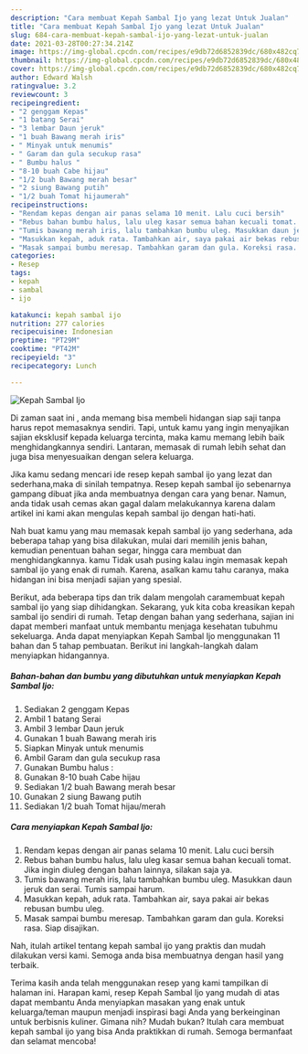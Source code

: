 ```yaml
---
description: "Cara membuat Kepah Sambal Ijo yang lezat Untuk Jualan"
title: "Cara membuat Kepah Sambal Ijo yang lezat Untuk Jualan"
slug: 684-cara-membuat-kepah-sambal-ijo-yang-lezat-untuk-jualan
date: 2021-03-28T00:27:34.214Z
image: https://img-global.cpcdn.com/recipes/e9db72d6852839dc/680x482cq70/kepah-sambal-ijo-foto-resep-utama.jpg
thumbnail: https://img-global.cpcdn.com/recipes/e9db72d6852839dc/680x482cq70/kepah-sambal-ijo-foto-resep-utama.jpg
cover: https://img-global.cpcdn.com/recipes/e9db72d6852839dc/680x482cq70/kepah-sambal-ijo-foto-resep-utama.jpg
author: Edward Walsh
ratingvalue: 3.2
reviewcount: 3
recipeingredient:
- "2 genggam Kepas"
- "1 batang Serai"
- "3 lembar Daun jeruk"
- "1 buah Bawang merah iris"
- " Minyak untuk menumis"
- " Garam dan gula secukup rasa"
- " Bumbu halus "
- "8-10 buah Cabe hijau"
- "1/2 buah Bawang merah besar"
- "2 siung Bawang putih"
- "1/2 buah Tomat hijaumerah"
recipeinstructions:
- "Rendam kepas dengan air panas selama 10 menit. Lalu cuci bersih"
- "Rebus bahan bumbu halus, lalu uleg kasar semua bahan kecuali tomat. Jika ingin diuleg dengan bahan lainnya, silakan saja ya."
- "Tumis bawang merah iris, lalu tambahkan bumbu uleg. Masukkan daun jeruk dan serai. Tumis sampai harum."
- "Masukkan kepah, aduk rata. Tambahkan air, saya pakai air bekas rebusan bumbu uleg."
- "Masak sampai bumbu meresap. Tambahkan garam dan gula. Koreksi rasa. Siap disajikan."
categories:
- Resep
tags:
- kepah
- sambal
- ijo

katakunci: kepah sambal ijo 
nutrition: 277 calories
recipecuisine: Indonesian
preptime: "PT29M"
cooktime: "PT42M"
recipeyield: "3"
recipecategory: Lunch

---
```



![Kepah Sambal Ijo](https://img-global.cpcdn.com/recipes/e9db72d6852839dc/680x482cq70/kepah-sambal-ijo-foto-resep-utama.jpg)

Di zaman  saat ini , anda memang bisa membeli hidangan siap saji tanpa harus repot memasaknya sendiri. Tapi, untuk kamu yang ingin menyajikan sajian eksklusif kepada keluarga tercinta, maka kamu memang lebih baik menghidangkannya sendiri. Lantaran, memasak di rumah lebih sehat dan juga bisa menyesuaikan dengan selera keluarga.

Jika kamu sedang mencari ide resep kepah sambal ijo yang lezat dan sederhana,maka di sinilah tempatnya. Resep kepah sambal ijo  sebenarnya gampang dibuat jika anda membuatnya dengan cara yang benar. Namun, anda tidak usah cemas akan gagal dalam melakukannya 
karena dalam artikel ini kami akan mengulas kepah sambal ijo dengan hati-hati.  



Nah buat kamu yang mau memasak kepah sambal ijo yang sederhana, ada beberapa tahap yang bisa dilakukan, mulai dari memilih jenis bahan, kemudian penentuan bahan segar, hingga cara membuat dan menghidangkannya. kamu Tidak usah pusing kalau ingin memasak kepah sambal ijo yang enak di rumah. Karena, asalkan kamu  tahu caranya, maka hidangan ini bisa menjadi sajian yang spesial.

Berikut, ada beberapa tips dan trik dalam mengolah caramembuat kepah sambal ijo yang siap dihidangkan. Sekarang, yuk kita coba kreasikan kepah sambal ijo sendiri di rumah. Tetap dengan bahan yang sederhana, sajian ini dapat memberi manfaat untuk membantu menjaga kesehatan tubuhmu sekeluarga. Anda dapat menyiapkan Kepah Sambal Ijo menggunakan 11 bahan dan 5 tahap pembuatan. Berikut ini langkah-langkah dalam menyiapkan hidangannya.

<!--inarticleads1-->

##### Bahan-bahan dan bumbu yang dibutuhkan untuk menyiapkan Kepah Sambal Ijo:

1. Sediakan 2 genggam Kepas
1. Ambil 1 batang Serai
1. Ambil 3 lembar Daun jeruk
1. Gunakan 1 buah Bawang merah iris
1. Siapkan  Minyak untuk menumis
1. Ambil  Garam dan gula secukup rasa
1. Gunakan  Bumbu halus :
1. Gunakan 8-10 buah Cabe hijau
1. Sediakan 1/2 buah Bawang merah besar
1. Gunakan 2 siung Bawang putih
1. Sediakan 1/2 buah Tomat hijau/merah




<!--inarticleads2-->

##### Cara menyiapkan Kepah Sambal Ijo:

1. Rendam kepas dengan air panas selama 10 menit. Lalu cuci bersih
1. Rebus bahan bumbu halus, lalu uleg kasar semua bahan kecuali tomat. Jika ingin diuleg dengan bahan lainnya, silakan saja ya.
1. Tumis bawang merah iris, lalu tambahkan bumbu uleg. Masukkan daun jeruk dan serai. Tumis sampai harum.
1. Masukkan kepah, aduk rata. Tambahkan air, saya pakai air bekas rebusan bumbu uleg.
1. Masak sampai bumbu meresap. Tambahkan garam dan gula. Koreksi rasa. Siap disajikan.




Nah, itulah artikel tentang  kepah sambal ijo  yang praktis dan mudah dilakukan versi kami. Semoga anda bisa membuatnya dengan hasil yang terbaik. 

Terima kasih anda telah menggunakan resep yang kami tampilkan di halaman ini. Harapan kami, resep  Kepah Sambal Ijo yang mudah di atas dapat membantu Anda menyiapkan masakan yang enak untuk keluarga/teman maupun menjadi inspirasi bagi Anda yang berkeinginan untuk berbisnis kuliner. Gimana nih? Mudah bukan? Itulah cara membuat kepah sambal ijo yang bisa Anda praktikkan di rumah. Semoga bermanfaat dan selamat mencoba!

